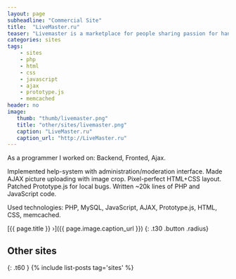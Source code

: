 ```yaml
---
layout: page
subheadline: "Commercial Site"
title:  "LiveMaster.ru"
teaser: "Livemaster is a marketplace for people sharing passion for handmade & design. "
categories: sites
tags:
    - sites
    - php
    - html
    - css
    - javascript
    - ajax
    - prototype.js
    - memcached
header: no
image:
   thumb: "thumb/livemaster.png"
   title: "other/sites/livemaster.png"
   caption: "LiveMaster.ru"
   caption_url: "http://LiveMaster.ru"
---
```


As a programmer I worked on: Backend, Fronted, Ajax.

Implemented help-system with administration/moderation interface. Made AJAX picture uploading with image crop. Pixel-perfect HTML+CSS layout. Patched Prototype.js for local bugs. Written ~20k lines of PHP and JavaScript code.

Used technologies: PHP, MySQL, JavaScript, AJAX, Prototype.js, HTML, CSS, memcached.


[{{ page.title }} ›]({{ page.image.caption_url }})
{: .t30 .button .radius}



## Other sites
{: .t60 }
{% include list-posts tag='sites' %}
